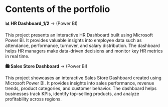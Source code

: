 # Contents of the portfolio
**📊 HR Dashboard_1/2** -> (Power BI)

This project presents an interactive HR Dashboard built using Microsoft Power BI.
It provides valuable insights into employee data such as attendance, performance, turnover, and salary distribution.
The dashboard helps HR managers make data-driven decisions and monitor key HR metrics in real time.

**🛍️ Sales Store Dashboard** -> (Power BI)

This project showcases an interactive Sales Store Dashboard created using Microsoft Power BI.
It provides insights into sales performance, revenue trends, product categories, and customer behavior.
The dashboard helps businesses track KPIs, identify top-selling products, and analyze profitability across regions.
